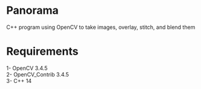 # Panorama
C++ program using OpenCV to take images, overlay, stitch, and blend them



# Requirements
1- OpenCV 3.4.5  
2- OpenCV_Contrib 3.4.5  
3- C++ 14  
